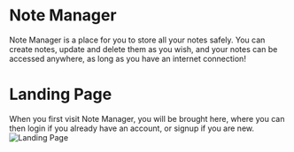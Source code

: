 # Note Manager
Note Manager is a place for you to store all your notes safely. You can create notes, update and delete them as you wish, and your notes can be accessed anywhere, as long as you have an internet connection!

# Landing Page
When you first visit Note Manager, you will be brought here, where you can then login if you already have an account, or signup if you are new.
![Landing Page](https://drive.google.com/file/d/1n2nDmnR3W0ABlDtbUSpTbV_ELnEGBQBv/view?usp=drive_link)

